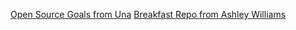 [Open Source Goals from Una](https://github.com/una/personal-goals)
[Breakfast Repo from Ashley Williams](https://github.com/ashleygwilliams/breakfast-repo/blob/master/archives/2015-10.md)
